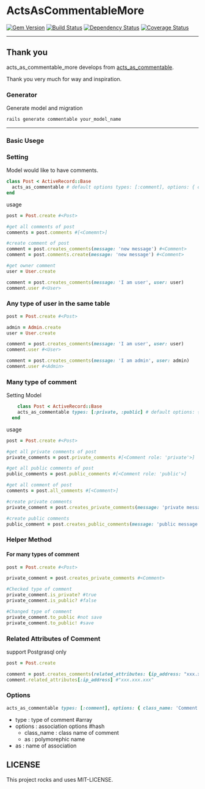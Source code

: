 # ActsAsCommentableMore

[![Gem Version](https://badge.fury.io/rb/acts_as_commentable_more.svg)](http://badge.fury.io/rb/acts_as_commentable_more)
[![Build Status](https://travis-ci.org/piya23300/acts_as_commentable_more.svg)](https://travis-ci.org/piya23300/acts_as_commentable_more)
[![Dependency Status](https://gemnasium.com/piya23300/acts_as_commentable_more.svg)](https://gemnasium.com/piya23300/acts_as_commentable_more)
[![Coverage Status](https://coveralls.io/repos/piya23300/acts_as_commentable_more/badge.svg)](https://coveralls.io/r/piya23300/acts_as_commentable_more)

---
## Thank you
acts_as_commentable_more develops from [acts_as_commentable](https://github.com/jackdempsey/acts_as_commentable).

Thank you very much for way and inspiration.

### Generator

Generate model and migration
```ruby
rails generate commentable your_model_name
```
---

### Basic Usege
### Setting
Model would like to have comments.

```ruby
class Post < ActiveRecord::Base
  acts_as_commentable # default options types: [:comment], options: { class_name: 'Comment', as: :commentable }, as: :comments
end
```

usage
```ruby
post = Post.create #<Post>

#get all comments of post
comments = post.comments #[<Comemnt>]

#create comment of post
comment = post.creates_comments(message: 'new message') #<Comment>
comment = post.comments.create(message: 'new message') #<Comment>

#get owner comment
user = User.create

comment = post.creates_comments(message: 'I am user', user: user)
comment.user #<User>

```

### Any type of user in the same table
```ruby
post = Post.create #<Post>

admin = Admin.create
user = User.create

comment = post.creates_comments(message: 'I am user', user: user)
comment.user #<User>

comment = post.creates_comments(message: 'I am admin', user: admin)
comment.user #<Admin>

```

### Many type of comment
Setting Model
```ruby
    class Post < ActiveRecord::Base
    acts_as_commentable types: [:private, :public] # default options: { class_name: 'Comment', as: :commentable }, as: :comments
  end
```

usage
```ruby
post = Post.create #<Post>

#get all private comments of post
private_comments = post.private_comments #[<Comment role: 'private'>]

#get all public comments of post
public_comments = post.public_comments #[<Comment role: 'public'>]

#get all comment of post
comments = post.all_comments #[<Comment>]

#create private comments
private_comment = post.creates_private_comments(message: 'private message') #<Comment role: 'private'>

#create public comments
public_comment = post.creates_public_comments(message: 'public message') #<Comment role: 'public'>

```

### Helper Method

#### For many types of comment
```ruby
post = Post.create #<Post>

private_comment = post.creates_private_comments #<Comment>

#Checked type of comment
private_comment.is_private? #true
private_comment.is_public? #false

#Changed type of comment
private_comment.to_public #not save
private_comment.to_public! #save
```

### Related Attributes of Comment
support Postgrasql only
```ruby
post = Post.create

comment = post.creates_comments(related_attributes: {ip_address: "xxx.xxx.xxx"})
comment.related_attributes[:ip_address] #"xxx.xxx.xxx"
```

### Options
```ruby
acts_as_commentable types: [:comment], options: { class_name: 'Comment', as: :commentable }, as: :comments
```

- type : type of comment #array
- options : association options #hash
    - class_name : class name of comment
    - as : polymorephic name
- as : name of association



## LICENSE
This project rocks and uses MIT-LICENSE.
